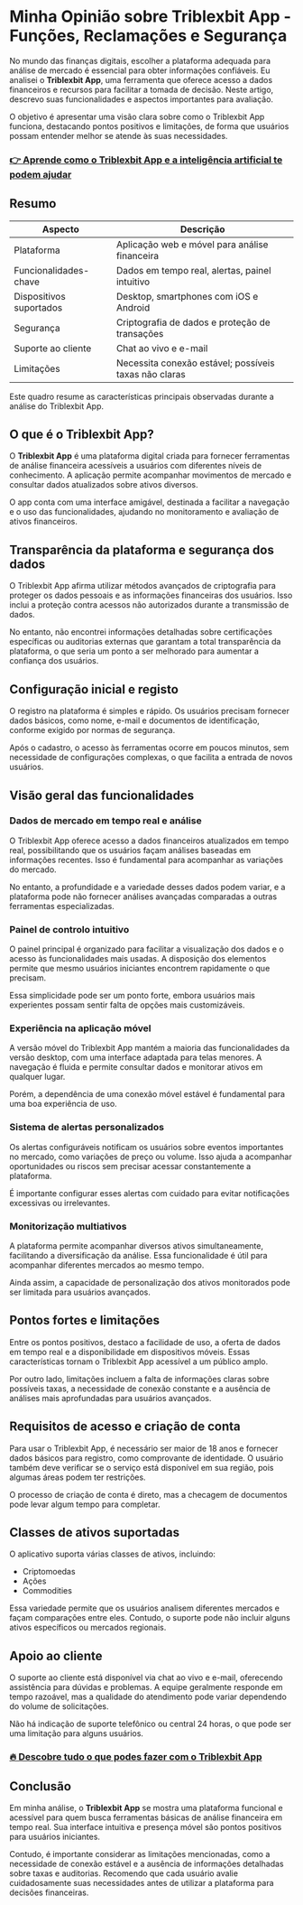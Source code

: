 # Minha Opinião sobre Triblexbit App  - Funções, Reclamações e Segurança
 

No mundo das finanças digitais, escolher a plataforma adequada para análise de mercado é essencial para obter informações confiáveis. Eu analisei o **Triblexbit App**, uma ferramenta que oferece acesso a dados financeiros e recursos para facilitar a tomada de decisão. Neste artigo, descrevo suas funcionalidades e aspectos importantes para avaliação.

O objetivo é apresentar uma visão clara sobre como o Triblexbit App funciona, destacando pontos positivos e limitações, de forma que usuários possam entender melhor se atende às suas necessidades.

### [👉 Aprende como o Triblexbit App e a inteligência artificial te podem ajudar](https://tinyurl.com/27hfch83)
## Resumo

| Aspecto                  | Descrição                                           |
|-------------------------|-----------------------------------------------------|
| Plataforma              | Aplicação web e móvel para análise financeira       |
| Funcionalidades-chave   | Dados em tempo real, alertas, painel intuitivo      |
| Dispositivos suportados | Desktop, smartphones com iOS e Android              |
| Segurança              | Criptografia de dados e proteção de transações     |
| Suporte ao cliente      | Chat ao vivo e e-mail                              |
| Limitações             | Necessita conexão estável; possíveis taxas não claras |

Este quadro resume as características principais observadas durante a análise do Triblexbit App.

## O que é o Triblexbit App?

O **Triblexbit App** é uma plataforma digital criada para fornecer ferramentas de análise financeira acessíveis a usuários com diferentes níveis de conhecimento. A aplicação permite acompanhar movimentos de mercado e consultar dados atualizados sobre ativos diversos.

O app conta com uma interface amigável, destinada a facilitar a navegação e o uso das funcionalidades, ajudando no monitoramento e avaliação de ativos financeiros.

## Transparência da plataforma e segurança dos dados

O Triblexbit App afirma utilizar métodos avançados de criptografia para proteger os dados pessoais e as informações financeiras dos usuários. Isso inclui a proteção contra acessos não autorizados durante a transmissão de dados.

No entanto, não encontrei informações detalhadas sobre certificações específicas ou auditorias externas que garantam a total transparência da plataforma, o que seria um ponto a ser melhorado para aumentar a confiança dos usuários.

## Configuração inicial e registo

O registro na plataforma é simples e rápido. Os usuários precisam fornecer dados básicos, como nome, e-mail e documentos de identificação, conforme exigido por normas de segurança.

Após o cadastro, o acesso às ferramentas ocorre em poucos minutos, sem necessidade de configurações complexas, o que facilita a entrada de novos usuários.

## Visão geral das funcionalidades

### Dados de mercado em tempo real e análise

O Triblexbit App oferece acesso a dados financeiros atualizados em tempo real, possibilitando que os usuários façam análises baseadas em informações recentes. Isso é fundamental para acompanhar as variações do mercado.

No entanto, a profundidade e a variedade desses dados podem variar, e a plataforma pode não fornecer análises avançadas comparadas a outras ferramentas especializadas.

### Painel de controlo intuitivo

O painel principal é organizado para facilitar a visualização dos dados e o acesso às funcionalidades mais usadas. A disposição dos elementos permite que mesmo usuários iniciantes encontrem rapidamente o que precisam.

Essa simplicidade pode ser um ponto forte, embora usuários mais experientes possam sentir falta de opções mais customizáveis.

### Experiência na aplicação móvel

A versão móvel do Triblexbit App mantém a maioria das funcionalidades da versão desktop, com uma interface adaptada para telas menores. A navegação é fluida e permite consultar dados e monitorar ativos em qualquer lugar.

Porém, a dependência de uma conexão móvel estável é fundamental para uma boa experiência de uso.

### Sistema de alertas personalizados

Os alertas configuráveis notificam os usuários sobre eventos importantes no mercado, como variações de preço ou volume. Isso ajuda a acompanhar oportunidades ou riscos sem precisar acessar constantemente a plataforma.

É importante configurar esses alertas com cuidado para evitar notificações excessivas ou irrelevantes.

### Monitorização multiativos

A plataforma permite acompanhar diversos ativos simultaneamente, facilitando a diversificação da análise. Essa funcionalidade é útil para acompanhar diferentes mercados ao mesmo tempo.

Ainda assim, a capacidade de personalização dos ativos monitorados pode ser limitada para usuários avançados.

## Pontos fortes e limitações

Entre os pontos positivos, destaco a facilidade de uso, a oferta de dados em tempo real e a disponibilidade em dispositivos móveis. Essas características tornam o Triblexbit App acessível a um público amplo.

Por outro lado, limitações incluem a falta de informações claras sobre possíveis taxas, a necessidade de conexão constante e a ausência de análises mais aprofundadas para usuários avançados.

## Requisitos de acesso e criação de conta

Para usar o Triblexbit App, é necessário ser maior de 18 anos e fornecer dados básicos para registro, como comprovante de identidade. O usuário também deve verificar se o serviço está disponível em sua região, pois algumas áreas podem ter restrições.

O processo de criação de conta é direto, mas a checagem de documentos pode levar algum tempo para completar.

## Classes de ativos suportadas

O aplicativo suporta várias classes de ativos, incluindo:

- Criptomoedas
- Ações
- Commodities

Essa variedade permite que os usuários analisem diferentes mercados e façam comparações entre eles. Contudo, o suporte pode não incluir alguns ativos específicos ou mercados regionais.

## Apoio ao cliente

O suporte ao cliente está disponível via chat ao vivo e e-mail, oferecendo assistência para dúvidas e problemas. A equipe geralmente responde em tempo razoável, mas a qualidade do atendimento pode variar dependendo do volume de solicitações.

Não há indicação de suporte telefônico ou central 24 horas, o que pode ser uma limitação para alguns usuários.

### [🔥 Descobre tudo o que podes fazer com o Triblexbit App](https://tinyurl.com/27hfch83)
## Conclusão

Em minha análise, o **Triblexbit App** se mostra uma plataforma funcional e acessível para quem busca ferramentas básicas de análise financeira em tempo real. Sua interface intuitiva e presença móvel são pontos positivos para usuários iniciantes.

Contudo, é importante considerar as limitações mencionadas, como a necessidade de conexão estável e a ausência de informações detalhadas sobre taxas e auditorias. Recomendo que cada usuário avalie cuidadosamente suas necessidades antes de utilizar a plataforma para decisões financeiras.